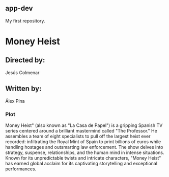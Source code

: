 ## app-dev
My first repository.

# **Money Heist**

## **Directed by:**
Jesús Colmenar

## **Written by:**
 Álex Pina

### Plot
Money Heist" (also known as "La Casa de Papel") is a gripping Spanish TV series centered around a brilliant mastermind called "The Professor." He assembles a team of eight specialists to pull off the largest heist ever recorded: infiltrating the Royal Mint of Spain to print billions of euros while handling hostages and outsmarting law enforcement. The show delves into strategy, suspense, relationships, and the human mind in intense situations. Known for its unpredictable twists and intricate characters, "Money Heist" has earned global acclaim for its captivating storytelling and exceptional performances.
